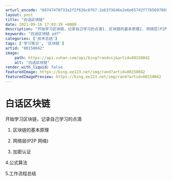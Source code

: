 ```yaml
---
arturl_encode: "68747470733a2f2f626c6f67:2e6373646e2e6e65742f77656978696e5f3432313037303834:2f61727469636c652f64657461696c732f3830313530303432"
layout: post
title: "白话区块链"
date: 2021-09-16 17:03:39 +0800
description: "开始学习区块链，记录自己学习的点滴1. 区块链的基本原理2. 网络层(P2P 网络)3. 加密认证4"
keywords: "白话区块链 pdf"
categories: ['技术总结']
tags: ['学习笔记', '区块链']
artid: "80150042"
image:
    path: https://api.vvhan.com/api/bing?rand=sj&artid=80150042
    alt: "白话区块链"
render_with_liquid: false
featuredImage: https://bing.ee123.net/img/rand?artid=80150042
featuredImagePreview: https://bing.ee123.net/img/rand?artid=80150042
---
```


# 白话区块链

开始学习区块链，记录自己学习的点滴

1. 区块链的基本原理

2. 网络层(P2P 网络)

3. 加密认证

4.公式算法

5.工作流程总结